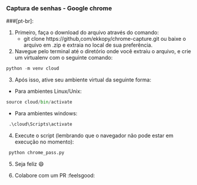 ###  Captura de senhas - Google chrome
###[pt-br]: 

1. Primeiro, faça o download do arquivo através do comando:
   - git clone https://github,com/ekkopy/chrome-capture.git ou baixe o arquivo em .zip e extraia no local de sua preferência.
2. Navegue pelo terminal até o diretório onde você extraiu o arquivo, e crie um virtualenv com o seguinte comando: 
```python
python -m venv cloud
```
3. Após isso, ative seu ambiente virtual da seguinte forma:
 - Para ambientes Linux/Unix: 
 ```python
 source cloud/bin/activate
 ```
 - Para ambientes windows:
```python
 .\cloud\Scripts\activate
 ```
4. Execute o script (lembrando que o navegador não pode estar em execução no momento):
```python
 python chrome_pass.py
 ```
5. Seja feliz :smile:

6. Colabore com um PR :feelsgood:
